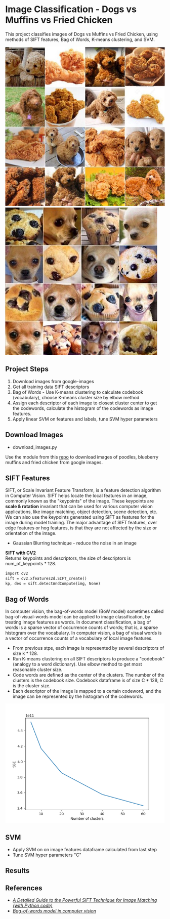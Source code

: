 # Image Classification - Dogs vs Muffins vs Fried Chicken

This project classifies images of Dogs vs Muffins vs Fried Chicken, using methods of SIFT features, Bag of Words, K-means clustering, and SVM. 

![image](figs/chicken.jpg)
![image](figs/muffin.jpg)

## Project Steps
1. Download images from google-images
2. Get all training data SIFT descriptors
3. Bag of Words - Use K-means clustering to calculate codebook (vocabulary), choose K-means cluster size by elbow method
4. Assign each descriptor of each image to closest cluster center to get the codewords, calculate the histogram of the codewords as image features.
5. Apply linear SVM on features and labels, tune SVM hyper parameters

## Download Images
* download_images.py
  
Use the module from this [repo](https://github.com/ultralytics/google-images-download) to download 
images of poodles, blueberry muffins and fried chicken from google images.

## SIFT Features
SIFT, or Scale Invariant Feature Transform, is a feature detection algorithm in Computer Vision. SIFT helps locate the local features in an image, commonly known as the "keypoints" of the image. These keypoints are **scale & rotation** invariant that can be used for various computer vision applications, like image matching, object detection, scene detection, etc. We can also use the keypoints generated using SIFT as features for the image during model training. The major advantage of SIFT features, over edge features or hog features, is that they are not affected by the size or orientation of the image.
* Gaussian Blurring technique - reduce the noise in an image

**SIFT with CV2**  
Returns keypoints and descriptors, the size of descriptors is num_of_keypoints * 128.
```
import cv2
sift = cv2.xfeatures2d.SIFT_create()
kp, des = sift.detectAndCompute(img, None)
```

## Bag of Words
In computer vision, the bag-of-words model (BoW model) sometimes called bag-of-visual-words model can be applied to image classification, by treating image features as words. In document classification, a bag of words is a sparse vector of occurrence counts of words; that is, a sparse histogram over the vocabulary. In computer vision, a bag of visual words is a vector of occurrence counts of a vocabulary of local image features.
* From previous stpe, each image is represented by several descriptors of size k * 128.
* Run K-means clustering on all SIFT descriptors to produce a "codebook"(analogy to a word dictionary). Use elbow method to get most reasonable cluster size.
* Code words are defined as the center of the clusters. The number of the clusters is the codebook size. Codebook dataframe is of size C * 128, C is the cluster size.
* Each descriptor of the image is mapped to a certain codeword, and the image can be represented by the histogram of the codewords.

![image](output/tune_kmeans.png)

## SVM
* Apply SVM on on image features dataframe calculated from last step
* Tune SVM hyper parameters "C"

## Results

## References 
* [*A Detailed Guide to the Powerful SIFT Technique for Image Matching (with Python code)*](https://www.analyticsvidhya.com/blog/2019/10/detailed-guide-powerful-sift-technique-image-matching-python/)
* [*Bag-of-words model in computer vision*](https://en.wikipedia.org/wiki/Bag-of-words_model_in_computer_vision)